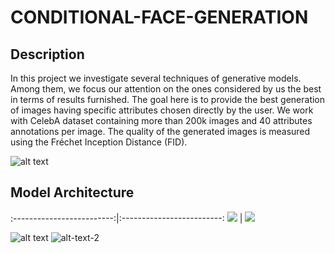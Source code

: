 # CONDITIONAL-FACE-GENERATION

## Description
In this project we investigate several techniques of generative models. Among them, we focus our attention on the ones considered by us the best in terms of results furnished. The goal here is to provide the best generation of images having specific attributes chosen directly by the user. 
We work with CelebA dataset containing more than 200k images and 40 attributes annotations per image. The quality of the generated images is measured using the Fréchet Inception Distance (FID).

![alt text](https://user-images.githubusercontent.com/57104110/136570871-795253b7-f514-45d8-a471-0568c9cc618b.png)

## Model Architecture
:-------------------------:|:-------------------------:
![](https://user-images.githubusercontent.com/57104110/136572495-3c7b572a-9f6b-4018-9533-84acee5af049.png)  |  ![](https://user-images.githubusercontent.com/57104110/136572794-cbeed6a1-044a-4b60-b99d-04b7c922c6a0.png)



![alt text](https://user-images.githubusercontent.com/57104110/136572495-3c7b572a-9f6b-4018-9533-84acee5af049.png) ![alt-text-2](https://user-images.githubusercontent.com/57104110/136572794-cbeed6a1-044a-4b60-b99d-04b7c922c6a0.png)



